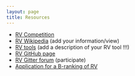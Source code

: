 ```yaml
---
layout: page
title: Resources 
---
```


- [RV Competition](https://www.rv-competition.org)
- [RV Wikipedia](http://en.wikipedia.org/wiki/Runtime_verification) (add your information/view)
- [RV tools](https://github.com/runtime-verification/before-the-workshop) (add a description of your RV tool !!!)
- [RV GitHub page](https://github.com/runtime-verification)
- [RV Gitter forum](https://gitter.im/Runtime-Verification/Lobby) (participate)
- [Application for a B-ranking of RV](papers/Application_for_a_B_ranking_of_RV.pdf)